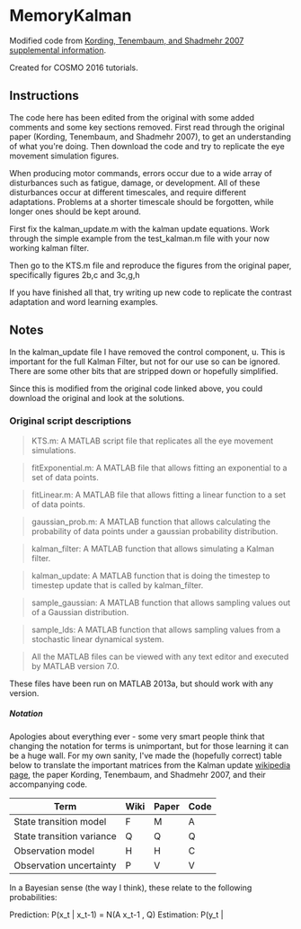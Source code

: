 # MemoryKalman

Modified code from [Kording, Tenembaum, and Shadmehr 2007 supplemental information](http://www.nature.com/neuro/journal/v10/n6/suppinfo/nn1901_S1.html).

Created for COSMO 2016 tutorials.

## Instructions

The code here has been edited from the original with some added comments and some key sections removed.
First read through the original paper (Kording, Tenembaum, and Shadmehr 2007), to get an understanding of what you're doing. Then download the code and try to replicate the eye movement simulation figures.

When producing motor commands, errors occur due to a wide array of disturbances such as fatigue, damage, or development. All of these disturbances occur at different timescales, and require different adaptations. Problems at a shorter timescale should be forgotten, while longer ones should be kept around.

First fix the kalman_update.m with the kalman update equations. Work through the simple example from the test_kalman.m file with your now working kalman filter.

Then go to the KTS.m file and reproduce the figures from the original paper, specifically figures 2b,c and 3c,g,h

If you have finished all that, try writing up new code to replicate the contrast adaptation and word learning examples.

## Notes

In the kalman_update file I have removed the control component, u. This is important for the full Kalman Filter, but not for our use so can be ignored. There are some other bits that are stripped down or hopefully simplified.

Since this is modified from the original code linked above, you could download the original and look at the solutions.

### Original script descriptions

> KTS.m: A MATLAB script file that replicates all the eye movement simulations.

> fitExponential.m: A MATLAB file that allows fitting an exponential to a set of data points.

> fitLinear.m: A MATLAB file that allows fitting a linear function to a set of data points.

> gaussian_prob.m: A MATLAB function that allows calculating the probability of data points under a gaussian probability distribution.

> kalman_filter: A MATLAB function that allows simulating a Kalman filter.

> kalman_update: A MATLAB function that is doing the timestep to timestep update that is called by kalman_filter.

> sample_gaussian: A MATLAB function that allows sampling values out of a Gaussian distribution.

> sample_lds: A MATLAB function that allows sampling values from a stochastic linear dynamical system.

> All the MATLAB files can be viewed with any text editor and executed by MATLAB version 7.0.

These files have been run on MATLAB 2013a, but should work with any version.

##### Notation
Apologies about everything ever - some very smart people think that changing the notation for terms is unimportant, but for those learning it can be a huge wall. For my own sanity, I've made the (hopefully correct) table below to translate the important matrices from the Kalman update [wikipedia page](https://en.wikipedia.org/wiki/Kalman_filter), the paper Kording, Tenembaum, and Shadmehr 2007, and their accompanying code.

Term | Wiki | Paper | Code
--| -- | -- | --
State transition model | F | M | A
State transition variance | Q | Q | Q
Observation model | H | H | C
Observation uncertainty | P | V | V

In a Bayesian sense (the way I think), these relate to the following probabilities:

Prediction: P(x_t | x_t-1) = N(A x_t-1 , Q)
Estimation: P(y_t |
